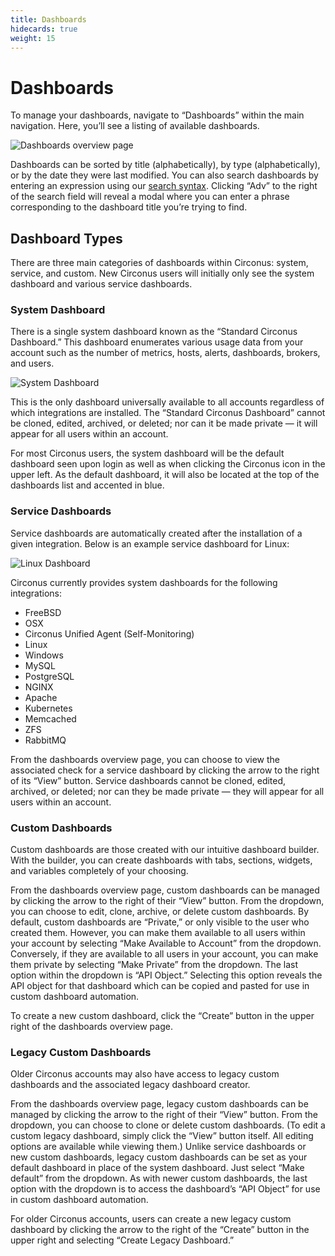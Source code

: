 ```yaml
---
title: Dashboards
hidecards: true
weight: 15
---
```


# Dashboards

To manage your dashboards, navigate to “Dashboards” within the main navigation. Here, you’ll see a listing of available dashboards.

![Dashboards overview page](/images/circonus/dashboards-overview.png)

Dashboards can be sorted by title (alphabetically), by type (alphabetically), or by the date they were last modified. You can also search dashboards by entering an expression using our [search syntax](/circonus/appendix/search/). Clicking “Adv” to the right of the search field will reveal a modal where you can enter a phrase corresponding to the dashboard title you’re trying to find. 

## Dashboard Types

There are three main categories of dashboards within Circonus: system, service, and custom. New Circonus users will initially only see the system dashboard and various service dashboards.

### System Dashboard

There is a single system dashboard known as the “Standard Circonus Dashboard.” This dashboard enumerates various usage data from your account such as the number of metrics, hosts, alerts, dashboards, brokers, and users. 

![System Dashboard](/images/circonus/system-dashboard.png)

This is the only dashboard universally available to all accounts regardless of which integrations are installed. The “Standard Circonus Dashboard” cannot be cloned, edited, archived, or deleted; nor can it be made private — it will appear for all users within an account.

For most Circonus users, the system dashboard will be the default dashboard seen upon login as well as when clicking the Circonus icon in the upper left. As the default dashboard, it will also be located at the top of the dashboards list and accented in blue. 

### Service Dashboards

Service dashboards are automatically created after the installation of a given integration. Below is an example service dashboard for Linux:

![Linux Dashboard](/images/circonus/linux-dashboard.png)

Circonus currently provides system dashboards for the following integrations:

- FreeBSD
- OSX
- Circonus Unified Agent (Self-Monitoring)
- Linux
- Windows
- MySQL
- PostgreSQL
- NGINX
- Apache
- Kubernetes
- Memcached
- ZFS
- RabbitMQ

From the dashboards overview page, you can choose to view the associated check for a service dashboard by clicking the arrow to the right of its “View” button. Service dashboards cannot be cloned, edited, archived, or deleted; nor can they be made private — they will appear for all users within an account.

### Custom Dashboards

Custom dashboards are those created with our intuitive dashboard builder. With the builder, you can create dashboards with tabs, sections, widgets, and variables completely of your choosing. 

From the dashboards overview page, custom dashboards can be managed by clicking the arrow to the right of their “View” button. From the dropdown, you can choose to edit, clone, archive, or delete custom dashboards. By default, custom dashboards are “Private,” or only visible to the user who created them. However, you can make them available to all users within your account by selecting “Make Available to Account” from the dropdown. Conversely, if they are available to all users in your account, you can make them private by selecting “Make Private” from the dropdown. The last option within the dropdown is “API Object.” Selecting this option reveals the API object for that dashboard which can be copied and pasted for use in custom dashboard automation.

To create a new custom dashboard, click the “Create” button in the upper right of the dashboards overview page. 

### Legacy Custom Dashboards

Older Circonus accounts may also have access to legacy custom dashboards and the associated legacy dashboard creator. 

From the dashboards overview page, legacy custom dashboards can be managed by clicking the arrow to the right of their “View” button. From the dropdown, you can choose to clone or delete custom dashboards. (To edit a custom legacy dashboard, simply click the “View” button itself. All editing options are available while viewing them.) Unlike service dashboards or new custom dashboards, legacy custom dashboards can be set as your default dashboard in place of the system dashboard. Just select “Make default” from the dropdown. As with newer custom dashboards, the last option with the dropdown is to access the dashboard’s “API Object” for use in custom dashboard automation.  

For older Circonus accounts, users can create a new legacy custom dashboard by clicking the arrow to the right of the “Create” button in the upper right and selecting “Create Legacy Dashboard.”